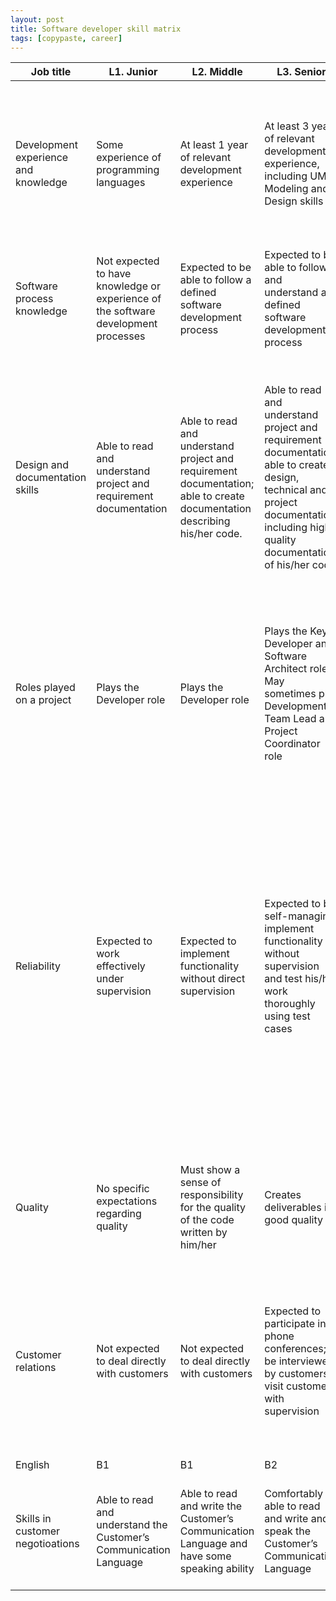 ```yaml
---
layout: post
title: Software developer skill matrix
tags: [copypaste, career]
---
```


| Job title                            | L1. Junior                                                                         | L2. Middle                                                                                                               | L3. Senior                                                                                                                                                                         | L4. Lead                                                                                                                                                                                                                                                                                                                                                                                                        | L5. Chief                                                                                                                                                                                                                                                                                                                                                                                                       |
|--------------------------------------|------------------------------------------------------------------------------------|--------------------------------------------------------------------------------------------------------------------------|------------------------------------------------------------------------------------------------------------------------------------------------------------------------------------|-----------------------------------------------------------------------------------------------------------------------------------------------------------------------------------------------------------------------------------------------------------------------------------------------------------------------------------------------------------------------------------------------------------------|-----------------------------------------------------------------------------------------------------------------------------------------------------------------------------------------------------------------------------------------------------------------------------------------------------------------------------------------------------------------------------------------------------------------|
| Development experience and knowledge | Some experience of programming languages                                           | At least 1 year of relevant development experience                                                                       | At least 3 years of relevant development experience, including UML, Modeling and Design skills                                                                                     | At least 5 years of relevant development experience, including UML, Modeling and Design skills, and expert knowledge of at least one technical area                                                                                                                                                                                                                                                             | At least 7 years of relevant development experience, including UML, Modeling and Design skills, expert knowledge of at least one technical area, and ability to coach and train other developers                                                                                                                                                                                                                |
| Software process knowledge           | Not expected to have knowledge or experience of the software development processes | Expected to be able to follow a defined software development process                                                     | Expected to be able to follow and understand a defined software development process                                                                                                | Expected to be able to follow, understand, and enhance a defined software development process                                                                                                                                                                                                                                                                                                                   | Expected to be able to follow, understand, and actively influence and enhance a defined software development process                                                                                                                                                                                                                                                                                            |
| Design and documentation skills      | Able to read and understand project and requirement documentation                  | Able to read and understand project and requirement documentation; able to create documentation describing his/her code. | Able to read and understand project and requirement documentation; able to create design, technical and project documentation including high-quality documentation of his/her code | Able to read and understand project and requirement documentation; able to create high-quality design, technical and project documentation including documentation of his/her code; able to write high-quality non-functional requirement specifications and audit documentation                                                                                                                                | Able to read and understand project and requirement documentation; able to create high-quality design, technical and project documentation including documentation of his/her code; able to write high-quality use cases and audit documentation                                                                                                                                                                |
| Roles played on a project            | Plays the Developer role                                                           | Plays the Developer role                                                                                                 | Plays the Key Developer and Software Architect roles. May sometimes play Development Team Lead and Project Coordinator role                                                        | Plays the Key Developer and Software Architect roles, and usually also performs a Development Team Lead, Project Coordinator, Reviewer or Auditor role                                                                                                                                                                                                                                                          | Can play any role, typically a senior position. Responsibilities can include Development Team Lead, Project Coordinator, Software Architect, Reviewer, Auditor, Technical Trainer                                                                                                                                                                                                                               |
| Reliability                          | Expected to work effectively under supervision                                     | Expected to implement functionality without direct supervision                                                           | Expected to be self-managing, implement functionality without supervision and test his/her work thoroughly using test cases                                                        | Expected to be self-managing, take technical responsibility for a subsystem or a whole project, work without supervision and test his/her work thoroughly using test cases.Expected to have proven experience in evaluating theoretical knowledge and practical (on-the-job) skills and the seniority level of candidates and providing actionable feedback and recommendations on positions/projects matching. | Expected to be self-managing, take technical responsibility for a subsystem or a whole project, work without supervision and test his/her work thoroughly using test cases.Expected to have proven experience in evaluating theoretical knowledge and practical (on-the-job) skills and the seniority level of candidates and providing actionable feedback and recommendations on positions/projects matching. |
| Quality                              | No specific expectations regarding quality                                         | Must show a sense of responsibility for the quality of the code written by him/her                                       | Creates deliverables in good quality                                                                                                                                               | Must be a role model for colleagues; creates deliverables in high quality                                                                                                                                                                                                                                                                                                                                       | Must be a role model for colleagues, on a par with the best industry standards; creates deliverables in excellent-quality                                                                                                                                                                                                                                                                                       |
| Customer relations                   | Not expected to deal directly with customers                                       | Not expected to deal directly with customers                                                                             | Expected to participate in phone conferences; be interviewed by customers; visit customers with supervision                                                                        | Expected to participate in phone conferences; be interviewed by customers; be involved in customer workshops and presentations; visit customers without supervision                                                                                                                                                                                                                                             | Expected to have good customer relationship skills; participate in phone conferences; be interviewed by customers; be involved in customer workshops and presentations; visit customers without supervision                                                                                                                                                                                                     |
| English                              | B1                                                                                 | B1                                                                                                                       | B2                                                                                                                                                                                 | B2                                                                                                                                                                                                                                                                                                                                                                                                              | B2                                                                                                                                                                                                                                                                                                                                                                                                              |
| Skills in customer negotioations     | Able to read and understand the Customer’s Communication Language                  | Able to read and write the Customer’s Communication Language and have some speaking ability                              | Comfortably able to read and write and speak the Customer’s Communication Language                                                                                                 | Comfortably able to read, write and speak the Customer’s Communication Language; able to write high-quality unambiguous texts                                                                                                                                                                                                                                                                                   | Totally fluent in the spoken and written variants of the Customer’s Communication Language; able to write high-quality unambiguous texts                                                                                                                                                                                                                                                                        |